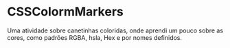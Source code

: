 # CSSColormMarkers
Uma atividade sobre canetinhas coloridas, onde aprendi um pouco sobre as cores, como padrões RGBA, hsla, Hex e por nomes definidos.
